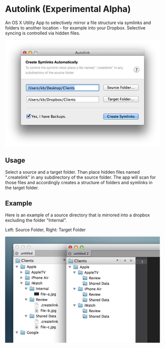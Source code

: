 Autolink (Experimental Alpha)
=============================

An OS X Utility App to selectively mirror a file structure via symlinks and folders to another location - for example into your Dropbox. Selective syncing is controlled via hidden files.

![Screenshot](misc/screenshot.png)

## Usage

Select a source and a target folder. Than place hidden files named ".createlink" in any subdirectory of the source folder.
The app will scan for those files and accordingly creates a structure of folders and symlinks in the target folder.

## Example

Here is an example of a source directory that is mirrored into a dropbox excluding the folder "Internal".

Left: Source Folder, Right: Target Folder

![Help](misc/help.png)
